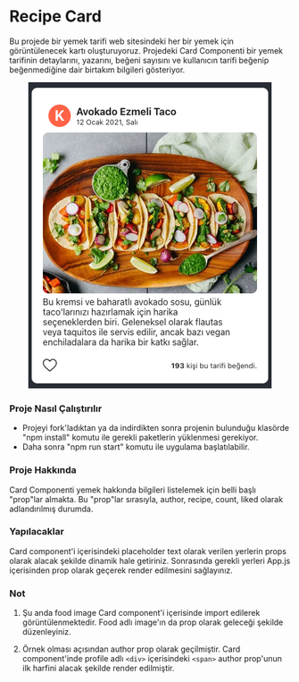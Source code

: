 # Recipe Card

Bu projede bir yemek tarifi web sitesindeki her bir yemek için görüntülenecek kartı oluşturuyoruz. Projedeki Card Componenti bir yemek tarifinin detaylarını, yazarını, beğeni sayısını ve kullanıcın tarifi beğenip beğenmediğine dair birtakım bilgileri gösteriyor.

<p align="center">
  <img src="recipe-card.png" alt="Recipe Card"/>
</p>

### Proje Nasıl Çalıştırılır

- Projeyi fork'ladıktan ya da indirdikten sonra projenin bulunduğu klasörde "npm install" komutu ile gerekli paketlerin yüklenmesi gerekiyor.
- Daha sonra "npm run start" komutu ile uygulama başlatılabilir.

### Proje Hakkında

Card Componenti yemek hakkında bilgileri listelemek için belli başlı "prop"lar almakta.
Bu "prop"lar sırasıyla, author, recipe, count, liked olarak adlandırılmış durumda.

### Yapılacaklar

Card component'i içerisindeki placeholder text olarak verilen yerlerin props olarak alacak şekilde dinamik hale getiriniz. Sonrasında gerekli yerleri App.js içerisinden prop olarak geçerek render edilmesini sağlayınız.

### Not

1. Şu anda food image Card component'i içerisinde import edilerek görüntülenmektedir. Food adlı image'ın da prop olarak geleceği şekilde düzenleyiniz.

2. Örnek olması açısından author prop olarak geçilmiştir. Card component'inde profile adlı `<div>` içerisindeki `<span>` author prop'unun ilk harfini alacak şekilde render edilmiştir.
